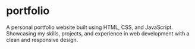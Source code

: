 # portfolio

A personal portfolio website built using HTML, CSS, and JavaScript. Showcasing my skills, projects, and experience in web development with a clean and responsive design.